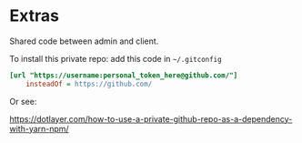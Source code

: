 # Extras


Shared code between admin and client.

To install this private repo:
add this code in `~/.gitconfig`

```ini
[url "https://username:personal_token_here@github.com/"]
	insteadOf = https://github.com/
```
 Or see:

https://dotlayer.com/how-to-use-a-private-github-repo-as-a-dependency-with-yarn-npm/
